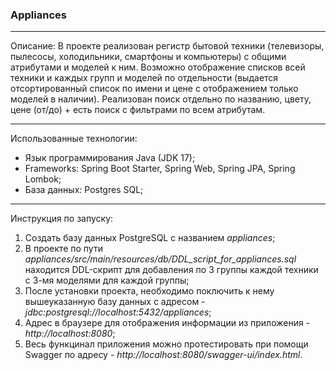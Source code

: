 ### Appliances

---
Описание:
В проекте реализован регистр бытовой техники (телевизоры, пылесосы, холодильники, смартфоны и компьютеры) с общими атрибутами и моделей к ним. 
Возможно отображение списков всей техники и каждых групп и моделей по отдельности (выдается отсортированный спиcок по имени и цене с отображением 
только моделей в наличии). Реализован поиск отдельно по названию, цвету, цене (от/до) + есть поиск с фильтрами по всем атрибутам.

---
Использованные технологии:
- Язык программирования Java (JDK 17);
- Frameworks: Spring Boot Starter, Spring Web, Spring JPA, Spring Lombok;
- База данных: Postgres SQL;

---
Инструкция по запуску:
1) Создать базу данных PostgreSQL с названием _appliances_;
2) В проекте по пути _appliances/src/main/resources/db/DDL_script_for_appliances.sql_ находится DDL-скрипт для добавления по 3 группы каждой техники 
с 3-мя моделями для каждой группы;
3) После установки проекта, необходимо поключить к нему вышеуказанную базу данных с адресом - _jdbc:postgresql://localhost:5432/appliances_;
4) Адрес в браузере для отображения информации из приложения - _http://localhost:8080_;
5) Весь функцинал приложения можно протестировать при помощи Swagger по адресу - _http://localhost:8080/swagger-ui/index.html_.                           
